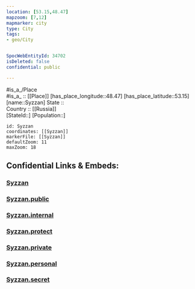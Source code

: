 ```yaml
---
location: [53.15,48.47] 
mapzoom: [7,12] 
mapmarker: city 
type: City
tags:
- geo/City


SpocWebEntityId: 34702
isDeleted: false
confidential: public

---
```

#is_a_/Place  
#is_a_ :: [[Place]] 
[has_place_longitude::48.47] 
[has_place_latitude::53.15] 
[name::Syzzan] 
State ::  
Country :: [[Russia]]  
[StateId::] 
[Population::] 



```leaflet
id: Syzzan
coordinates: [[Syzzan]] 
markerFile: [[Syzzan]] 
defaultZoom: 11 
maxZoom: 18
```


## Confidential Links & Embeds: 

### [Syzzan](/_Standards/Earth/Continent/Europe/Europe~East/Russia/Russia~Volga/Samara_Oblast/City/Syzzan.md) 

### [Syzzan.public](/_public/Earth/Continent/Europe/Europe~East/Russia/Russia~Volga/Samara_Oblast/City/Syzzan.public.md) 

### [Syzzan.internal](/_internal/Earth/Continent/Europe/Europe~East/Russia/Russia~Volga/Samara_Oblast/City/Syzzan.internal.md) 

### [Syzzan.protect](/_protect/Earth/Continent/Europe/Europe~East/Russia/Russia~Volga/Samara_Oblast/City/Syzzan.protect.md) 

### [Syzzan.private](/_private/Earth/Continent/Europe/Europe~East/Russia/Russia~Volga/Samara_Oblast/City/Syzzan.private.md) 

### [Syzzan.personal](/_personal/Earth/Continent/Europe/Europe~East/Russia/Russia~Volga/Samara_Oblast/City/Syzzan.personal.md) 

### [Syzzan.secret](/_secret/Earth/Continent/Europe/Europe~East/Russia/Russia~Volga/Samara_Oblast/City/Syzzan.secret.md)

